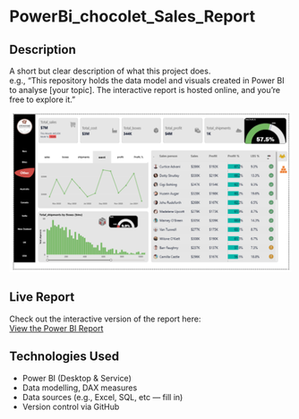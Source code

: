 # PowerBi_chocolet_Sales_Report

## Description  
A short but clear description of what this project does.  
e.g., “This repository holds the data model and visuals created in Power BI to analyse [your topic]. The interactive report is hosted online, and you’re free to explore it.”

![Screenshot](AwsomeCocolateAnalysis/ReportScreenshot.png)

## Live Report  
Check out the interactive version of the report here:  
[View the Power BI Report](https://app.powerbi.com/view?r=eyJrIjoiZGQ1YTAxNjgtYTkwZC00NGZiLTk5MWItMjdiNGIzNjU5M2MxIiwidCI6ImUxNGU3M2ViLTUyNTEtNDM4OC04ZDY3LThmOWYyZTJkNWE0NiIsImMiOjEwfQ%3D%3D)

## Technologies Used  
- Power BI (Desktop & Service)  
- Data modelling, DAX measures  
- Data sources (e.g., Excel, SQL, etc — fill in)  
- Version control via GitHub  

